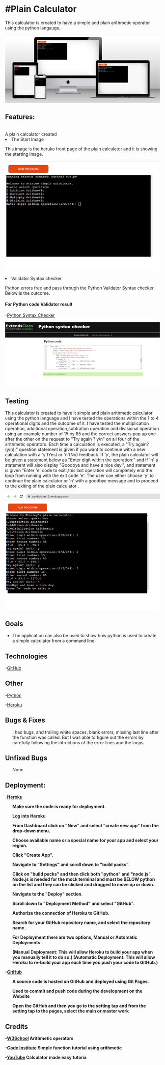 <h1>#Plain Calculator</h1>
This calculator is created to have a simple and plain arithmetic operator using the python langauge.

![image](/docs/python2.PNG)


<h2><Strong>Features:</strong></h2>
<br>A plain calculator created <br/>


<li>The Start Image</li>
</ul>
<p> This image is the heruko front page of the plain calculator and it is showing the starting image.

![image](/docs/python1.PNG)


<li>Validator Syntax checker</li>
</ul>


<p>Python errors free and pass through the Python Validator Syntax checker. Below is the outcome.

  
  <h4><Strong>For Python code Validator result</strong></h4>

-[Python Syntax Checker](https://extendsclass.com/python-tester/#validate_by_input/)


![image](/docs/checker.PNG)


<h2><Strong>Testing</strong></h2>

<p>
This calculator is created to have it simple and plain arithmetic calculator using the python language and I have tested the operations within the 1 to 4 operational digits and the outcome of it. I have tested the multiplication operation, additional operation,subtration operation and divisional operation using an example number of 15 by 85 and the correct answers pop up one after the other on the request to "Try again ? y/n" on all four of the arithmetic operators. Each time a calculation is executed, a "Try again? (y/n):" question statement is given if you want to continue with a new calculation with a 'y'(Yes) or 'n'(No) feedback. If 'y', the plain calculator will be given a statement below as "Enter digit within the operation:" and if 'n' a statement will also display "Goodbye and have a nice day.", and statement is given "Enter 'e' code to exit:,this last operation will completely end the loop from running with the exit code 'e'. The user can either choose 'y' to continue the plain calculator or 'n' with a goodbye message and to proceed to the exiting of the plain calculator .</p>

![image](/docs/testing1.PNG)


 
 
<h2><Strong>Goals</strong></h2>

 <ul>
<li>The application can also be used to show how python is used to create a simple calculator from a command line.
</ul>
  
  
  
  <h2><Strong>Technologies</strong></h2>

  -[GitHub](https://en.wikipedia.org/wiki/Python_(programming_language))

 
 
   <h2><Strong>Other</strong></h2>
  
-[Python](https://github.com/)

 
 -[Heroku](https://github.com/)
  
 
  
  
   <h2><Strong>Bugs & Fixes</strong></h2>

<ul>
<p>I had bugs, and trailing white spaces, blank errors, missing last line after the function was called. But I was able to figure out the errors by carefully following the intructions of the error lines and the loops. </p>
</ul>
  
  
  <h2><Strong>Unfixed Bugs</strong></h2>

<ul>
<p>None</p>
</ul>


<h2><Strong>Deployment:</h2>
 
-[Heroku](https://www.heroku.com/github-students/signup)

  
  
 </p>
</ul>
<ul>
<p>Make sure the code is ready for deployment.</p>
 <p>Log into Heroku</p>
</ul>
<ul>
<p>From Dashboard click on "New" and select "create new app" from the drop-down menu.</p>
</ul>

<ul>
<p>Choose available name or a special name for your app and select your region.</p>
</ul>
  
</ul>
<ul>
<p>Click "Create App".</p>
 <p>Navigate to "Settings" and scroll down to "build packs".</p>
</ul>
<ul>
<p>Click on "build packs" and then click both "python" and "node.js". Node.js is needed for the mock terminal and must be BELOW python on the list and they can be clicked and dragged to move up or down.</p>
</ul>

<ul>
<p>Navigate to the "Deploy" section.</p>
</ul>
  
  <ul>
<p>Scroll down to "Deployment Method" and select "GitHub".</p>
</ul>
  
  <ul>
<p>Authorize the connection of Heroku to GitHub.</p>
</ul>
  
  <ul>
<p>Search for your GitHub repository name, and select the repository name .</p>
</ul>
  
  <ul>
<p>For Deployment there are two options,  Manual or Automatic Deployments .</p>
</ul>
  <ul>  
(Manual Deployment: This will allow Heroku to build your app when you manually tell it to do so.)
(Automatic Deployment: This will allow Heroku to re-build your app each time you push your code to GitHub.)

</ul></p>

-[GitHub](https://github.com/)

 </p>
</ul>
<ul>
<p>A source code is hosted on GitHub and deployed using Git Pages.</p>
 <p>Used to commit and push code during the development on the Website</p>
</ul>
<ul>
<p>Open the GitHub and then you go to the setting tap and from the setting tap to the pages, select the main or master work</p>
</ul>

 <h2><Strong>Credits</strong></h2>


-[W3School](https://www.w3schools.com/python/gloss_python_arithmetic_operators.asp) Arithmetic operators

-[Code Institute](https://www.youtube.com/watch?v=_gujNhpc0HQ&t=1s) Simple function tutorial using arithmetic

-[YouTube](https://www.youtube.com/watch?v=5_CAo_C523g)  Calculator made easy tutoria
